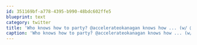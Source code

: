 ```yaml
---
id: 351169bf-a778-4395-b990-48bdc602ffe5
blueprint: text
category: twitter
title: 'Who knows how to party? @accelerateokanagan knows how ... (w/ @austinxt, @rtaylor, &amp; 5 others at @AccelerateOK) [pic] — path.com/p/hVmFO'
caption: 'Who knows how to party? @accelerateokanagan knows how ... (w/ <span class="username username_linked">@<a href="https://twitter.com/austinxt" title="Zenia Austin">austinxt</a></span>, <span class="username username_linked">@<a href="https://twitter.com/rtaylor" title="Elon Musk">rtaylor</a></span>, &amp; 5 others at <span class="username username_linked">@<a href="https://twitter.com/AccelerateOK" title="Accelerate Okanagan">AccelerateOK</a></span>) [pic] — <a href="http://path.com/p/hVmFO" title="http://path.com/p/hVmFO" class="link link_untco">path.com/p/hVmFO</a>'
---
```

